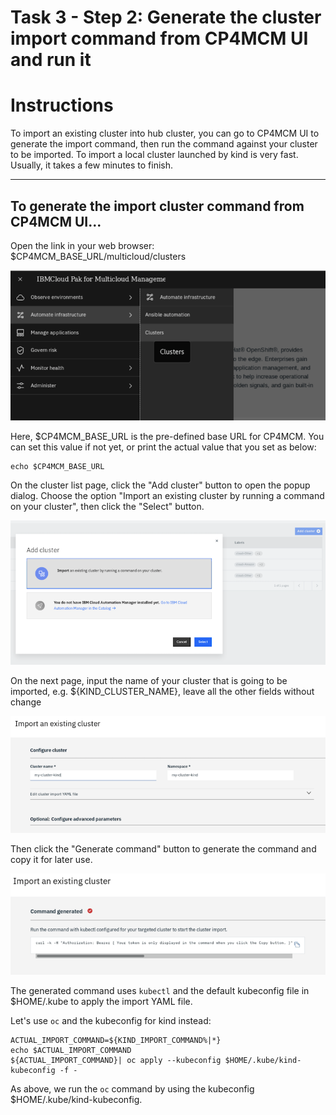 # Task 3 - Step 2: Generate the cluster import command from CP4MCM UI and run it

Instructions
============

To import an existing cluster into hub cluster, you can go to CP4MCM UI to generate the import command, then
run the command against your cluster to be imported. To import a local cluster launched by kind is very fast.
Usually, it takes a few minutes to finish.

---

## To generate the import cluster command from CP4MCM UI...

Open the link in your web browser: $CP4MCM_BASE_URL/multicloud/clusters

![Figure: CP4MCM Navigation Menu](../images/cp4mcm-nav-menu.png)

Here, $CP4MCM_BASE_URL is the pre-defined base URL for CP4MCM. You can set this value if not yet, or print the actual value that you set as below:

```shell
echo $CP4MCM_BASE_URL
```

On the cluster list page, click the "Add cluster" button to open the popup dialog. Choose the option "Import an existing cluster by running a command on your cluster", then click the "Select" button.

![Figure: Import Cluster Dialog](../images/import-cluster-dialog.png)

On the next page, input the name of your cluster that is going to be imported, e.g. ${KIND_CLUSTER_NAME}, leave all the other fields without change

![Figure: Import Cluster Form](../images/import-cluster-form.png)

Then click the "Generate command" button to generate the command and copy it for later use.

![Figure: Generated Import Command](../images/generated-import-command.png)

<!--
var::set-required "Paste the import command here" "KIND_IMPORT_COMMAND"
var::save "KIND_IMPORT_COMMAND"
-->

The generated command uses `kubectl` and the default kubeconfig file in $HOME/.kube to apply the import YAML file.

Let's use `oc` and the kubeconfig for kind instead:

```shell
ACTUAL_IMPORT_COMMAND=${KIND_IMPORT_COMMAND%|*}
echo $ACTUAL_IMPORT_COMMAND
${ACTUAL_IMPORT_COMMAND}| oc apply --kubeconfig $HOME/.kube/kind-kubeconfig -f -
```

As above, we run the `oc` command by using the kubeconfig $HOME/.kube/kind-kubeconfig.
<!--
sleep 3
eval "${ACTUAL_IMPORT_COMMAND} -s | oc apply --kubeconfig $HOME/.kube/kind-kubeconfig -f - >/dev/null 2>&1"
-->
